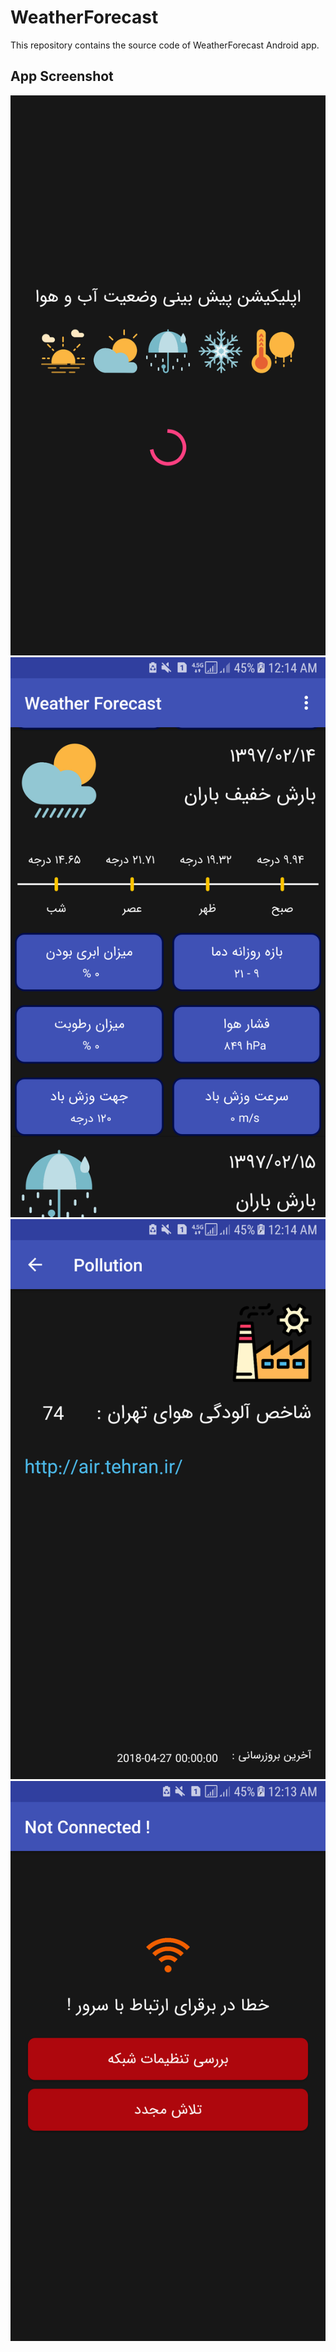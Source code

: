 # WeatherForecast
This repository contains the source code of WeatherForecast Android app.

## App Screenshot
![alt text](https://github.com/mahditehrani12/WeatherForecast/blob/master/ScreenShot/Screenshot_20180427-001633.png)
![alt text](https://github.com/mahditehrani12/WeatherForecast/blob/master/ScreenShot/Screenshot_20180427-001415.png)
![alt text](https://github.com/mahditehrani12/WeatherForecast/blob/master/ScreenShot/Screenshot_20180427-001428.png)
![alt text](https://github.com/mahditehrani12/WeatherForecast/blob/master/ScreenShot/Screenshot_20180427-001349.png)

